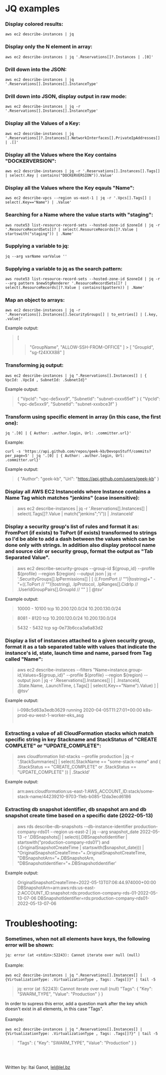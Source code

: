 # **JQ examples**

### Display colored results:

`aws ec2 describe-instances | jq `

### Display only the N element in array:

`aws ec2 describe-instances | jq '.Reservations[]?.Instances | .[0]'`

### Drill down into the JSON:

`aws ec2 describe-instances | jq '.Reservations[].Instances[].InstanceType'`

### Drill down into JSON, display output in raw mode:

`aws ec2 describe-instances | jq -r '.Reservations[].Instances[].InstanceType'`

### Display all the Values of a Key:

`aws ec2 describe-instances | jq '.Reservations[]?.Instances[].NetworkInterfaces[].PrivateIpAddresses[] | .[]'`

### Display all the Values where the Key contains "DOCKERVERSION":

`aws ec2 describe-instances | jq -r '.Reservations[].Instances[].Tags[] | select(.Key | contains("DOCKERVERSION")).Value'`

### Display all the Values where the Key eqauls "Name":

`aws ec2 describe-vpcs --region us-east-1 | jq -r '.Vpcs[].Tags[] | select(.Key=="Name") | .Value'`

### Searching for a Name where the value starts with "staging":

`aws route53 list-resource-record-sets --hosted-zone-id $zoneId | jq -r '.ResourceRecordSets[]? | select(.ResourceRecords[]?.Value | startswith("staging")) | .Name'`

### Supplying a variable to jq:

`jq --arg varName varValue ''`

### Supplying a variable to jq as the search pattern:

`aws route53 list-resource-record-sets --hosted-zone-id $zoneId | jq -r --arg pattern $newStgRenderer '.ResourceRecordSets[]? | select(.ResourceRecords[]?.Value | contains($pattern)) | .Name'`

### Map an object to arrays:

`aws ec2 describe-instances | jq -r '.Reservations[].Instances[].SecurityGroups[] | to_entries[] | [.key, .value]'`

Example output:

> [
> > "GroupName",
> > "ALLOW-SSH-FROM-OFFICE"
> > ] > [
> > "GroupId",
> > "sg-f24XXX88"
> > ]

### Transforming jq output:

`aws ec2 describe-instances | jq ".Reservations[].Instances[] | { VpcId: .VpcId , SubnetId: .SubnetId}"`

Example output:

> {
> "VpcId": "vpc-de5xxx9",
> "SubnetId": "subnet-cxxx65ef"
> }
> {
> "VpcId": "vpc-de5xxx9",
> "SubnetId": "subnet-xxxbce3f"
> }

### Transform using specific element in array (in this case, the first one):

`jq '.[0] | { Author: .author.login, Url: .committer.url}'`

Example:

`curl -s 'https://api.github.com/repos/geek-kb/DevopsStuff/commits?per_page=5' | jq '.[0] | { Author: .author.login, Url: .committer.url}'`

Example output:

> {
> "Author": "geek-kb",
> "Url": "https://api.github.com/users/geek-kb"
> }

### Display all AWS EC2 InstanceIds where Instance contains a Name Tag which matches "jenkins" (case insensitive):

> aws ec2 describe-instances | jq -r '.Reservations[].Instances[] | select(.Tags[]?.Value | match("jenkins";"i")) | .InstanceId'

### Display a security group's list of rules and format it as: FromPort (if exists) to ToPort (if exists) transformed to strings so I'd be able to add a dash between the values which can be done only with strings. In addition also display protocol name and source cidr or security group, format the output as "Tab Separated Value".

> aws ec2 describe-security-groups --group-id ${group_id} --profile ${profile} --region ${region} --output json | jq -r '.SecurityGroups[].IpPermissions[] | [ ((.FromPort // "")|tostring)+" - "+((.ToPort // "")|tostring), .IpProtocol, .IpRanges[].CidrIp // .UserIdGroupPairs[].GroupId // "" ] | @tsv'

Example output:

> 10000 - 10100 tcp 10.200.120.0/24 10.200.130.0/24

> 8081 - 8120 tcp 10.200.120.0/24 10.200.130.0/24

> 5432 - 5432 tcp sg-0e73b6cca3a6a83d2

### Display a list of instances attached to a given security group, format it as a tab separated table with values that indicate the instance's id, state, launch time and name, parsed from Tag called "Name":

> aws ec2 describe-instances --filters "Name=instance.group-id,Values=${group_id}" --profile ${profile} --region ${region} --output json | jq -r '.Reservations[].Instances[] | [ .InstanceId, .State.Name, .LaunchTime, (.Tags[] | select(.Key=="Name").Value) ] | @tsv'

Example output:

> i-098c5d63a3edb3629 running 2020-04-05T11:27:01+00:00 k8s-prod-eu-west-1-worker-eks_asg
> <br><br>

### Extracting a value of all CloudFormation stacks which match specific string in key Stackname and StackStatus of "CREATE COMPLETE" or "UPDATE_COMPLETE":

> aws cloudformation list-stacks --profile production | jq -r '.StackSummaries[] | select(.StackName == "some-stack-name" and ( .StackStatus == "CREATE_COMPLETE" or .StackStatus == "UPDATE_COMPLETE" )) | .StackId'

Example output:

> arn:aws:cloudformation:us-east-1:AWS_ACCOUNT_ID:stack/some-stack-name/44239210-9703-11eb-b085-12da3ecd6186

### Extracting db snapshot identifier, db snapshot arn and db snapshot create time based on a specific date (2022-05-13)

> aws rds describe-db-snapshots --db-instance-identifier production-company-rds01 --region us-east-2 | jq --arg snapshot_date 2022-05-13 -r '.DBSnapshots[] | select((.DBSnapshotIdentifier | startswith("production-company-rds01") and (.OriginalSnapshotCreateTime | startswith($snapshot_date))) | "OriginalSnapshotCreateTime="+.OriginalSnapshotCreateTime, "DBSnapshotArn="+.DBSnapshotArn, "DBSnapshotIdentifier="+.DBSnapshotIdentifier'

Example output:

> OriginalSnapshotCreateTime=2022-05-13T07:06:44.974000+00:00
> DBSnapshotArn=arn:aws:rds:us-east-2:ACCOUNT_ID:snapshot:rds:production-company-rds-01-2022-05-13-07-06
> DBSnapshotIdentifier=rds:production-company-rds01-2022-05-13-07-06

# **Troubleshooting:**

### Sometimes, when not all elements have keys, the following error will be shown:

`jq: error (at <stdin>:52243): Cannot iterate over null (null)`
<br><br>
Example:
<br><br>
`aws ec2 describe-instances | jq ".Reservations[].Instances[] | {VirtualizationType: .VirtualizationType , Tags: .Tags[]}" | tail -5`

> jq: error (at <stdin>:52243): Cannot iterate over null (null)
> "Tags": {
> "Key": "SWARM_TYPE",
> "Value": "Production"
> }
> }

In order to supress this error, add a question mark after the key which doesn't exist in all elements, in this case "Tags".
<br><br>
Example:
<br><br>
`aws ec2 describe-instances | jq ".Reservations[].Instances[] | {VirtualizationType: .VirtualizationType , Tags: .Tags[]?}" | tail -5`

> "Tags": {
> "Key": "SWARM_TYPE",
> "Value": "Production"
> }
> }

<br><br>

Written by: Itai Ganot, lel@lel.bz
